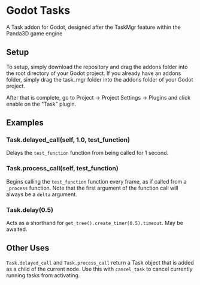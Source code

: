 # Godot Tasks
A Task addon for Godot, designed after the TaskMgr feature within the Panda3D game engine

## Setup
To setup, simply download the repository and drag the addons folder into the root directory of your Godot project.
If you already have an addons folder, simply drag the task_mgr folder into the addons folder of your Godot project.

After that is complete, go to Project -> Project Settings -> Plugins and click enable on the "Task" plugin.

## Examples
### Task.delayed_call(self, 1.0, test_function)
Delays the `test_function` function from being called for 1 second.
### Task.process_call(self, test_function)
Begins calling the `test_function` function every frame, as if called from a `_process` function. Note that the first argument of the function call will always be a `delta` argument.
### Task.delay(0.5)
Acts as a shorthand for `get_tree().create_timer(0.5).timeout`. May be awaited.

## Other Uses
`Task.delayed_call` and `Task.process_call` return a Task object that is added as a child of the current node. Use this with `cancel_task` to cancel currently running tasks from activating.
